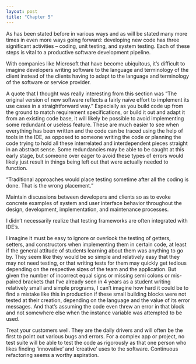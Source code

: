 ```yaml
---
layout: post
title: "Chapter 5"
---
```


As has been stated before in various ways and as will be stated many more times in even more ways going forward: developing new code has three significant activities – coding, unit testing, and system testing. Each of these steps is vital to a productive software development pipeline.  

With companies like Microsoft that have become ubiquitous, it’s difficult to imagine developers writing software to the language and terminology of the client instead of the clients having to adapt to the language and terminology of the software or service provider.  

A quote that I thought was really interesting from this section was “The original version of new software reflects a fairly naïve effort to implement its use cases in a straightforward way.” Especially as you build code up from the ground to match requirement specifications, or build it out and adapt it from an existing code base, it will likely be possible to avoid implementing some redundant or useless feature. These are much easier to see when everything has been written and the code can be traced using the help of tools in the IDE, as opposed to someone writing the code or planning the code trying to hold all these interrelated and interdependent pieces straight in an abstract sense. Some redundancies may be able to be caught at this early stage, but someone over eager to avoid these types of errors would likely just result in things being left out that were actually needed to function.  

“Traditional approaches would place testing sometime after all the coding is done. That is the wrong placement.”  

Maintain discussions between developers and clients so as to evoke concrete examples of system and user interface behavior throughout the design, development, implementation, and maintenance processes.  

I didn’t necessarily realize that testing frameworks are often integrated with IDE’s.  

I imagine it must be easy to ignore or overlook the testing of getters, setters, and constructors when implementing them in certain code, at least if the general attitude of students learning about them was anything to go by. They seem like they would be so simple and relatively easy that they may not need testing, or that writing tests for them may quickly get tedious depending on the respective sizes of the team and the application. But given the number of incorrect equal signs or missing semi colons or mis-paired brackets that I’ve already seen in 4 years as a student writing relatively small and simple programs, I can’t imagine how hard it could be to find a mistake like this in production if these small building blocks were not tested at their creation, depending on the language and the value of its error messages. And that’s assuming the code even threw an error in that block and not somewhere else when the instance variable was attempted to be used.  

Treat your customers well. They are the daily drivers and will often be the first to point out various bugs and errors. For a complex app or project, no test suite will be able to test the code as rigorously as that one person who likes finding ‘innovative’ and ‘creative’ uses to the software.  Continuous refactoring seems a worthy aspiration.  
